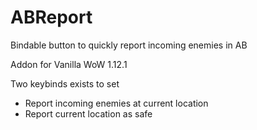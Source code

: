 # ABReport
Bindable button to quickly report incoming enemies in AB

Addon for Vanilla WoW 1.12.1

Two keybinds exists to set
* Report incoming enemies at current location
* Report current location as safe
